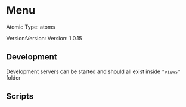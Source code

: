 # Menu

Atomic Type: atoms

Version:Version: Version: 1.0.15




## Development

Development servers can be started and should all exist inside `"views"` folder

## Scripts
